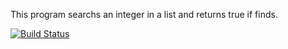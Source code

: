 This program searchs an integer in a list and returns true if finds.

[![Build Status](https://app.travis-ci.com/AKaan37/myDemoApp.svg?token=p1k8Z9pBXPEkimqEfwmo&branch=master)](https://app.travis-ci.com/AKaan37/myDemoApp)
